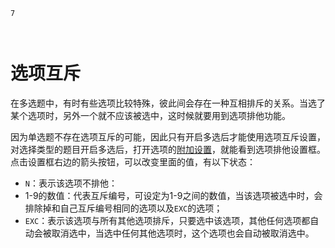 ```index
7
```
```tag

```
```summary

```
# 选项互斥

在多选题中，有时有些选项比较特殊，彼此间会存在一种互相排斥的关系。当选了某个选项时，另外一个就不应该被选中，这时候就要用到选项排他功能。

因为单选题不存在选项互斥的可能，因此只有开启多选后才能使用选项互斥设置，对选择类型的题目开启多选后，打开选项的[附加设置](./option.md#附加设置)，就能看到选项排他设置框。点击设置框右边的箭头按钮，可以改变里面的值，有以下状态：
+ `N`：表示该选项不排他：
+ 1-9的数值：代表互斥编号，可设定为1-9之间的数值，当该选项被选中时，会排除掉和自己互斥编号相同的选项以及`EXC`的选项；
+ `EXC`：表示该选项与所有其他选项排斥，只要选中该选项，其他任何选项都自动会被取消选中，当选中任何其他选项时，这个选项也会自动被取消选中。

